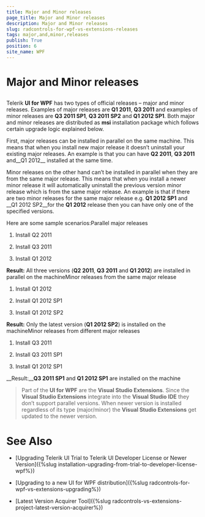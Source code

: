 ```yaml
---
title: Major and Minor releases
page_title: Major and Minor releases
description: Major and Minor releases
slug: radcontrols-for-wpf-vs-extensions-releases
tags: major,and,minor,releases
publish: True
position: 6
site_name: WPF
---
```


# Major and Minor releases



## 

Telerik __UI for WPF__ has two types of official releases – major and minor releases. 
        Examples of major releases are __Q1 2011__, __Q3 2011__ and examples of minor releases are
     	__Q3 2011 SP1__, __Q3 2011 SP2__ and __Q1 2012 SP1__. 
     	Both major and minor releases are distributed as __msi__ installation package which follows certain upgrade logic explained below.

First, major releases can be installed in parallel on the same machine. This means that when you install new major release it 
        doesn’t uninstall your existing major releases. An example is that you can have __Q2 2011__, 
        __Q3 2011__ and__Q1 2012__ installed at the same time.

Minor releases on the other hand can’t be installed in parallel when they are from the same major release.
        This means that when you install a newer minor release it will automatically uninstall the previous version minor release 
        which is from the same major release. An example is that if there are two minor releases for the same major release 
        e.g. __Q1 2012 SP1__ and __Q1 2012 SP2__for the __Q1 2012__ release 
        then you can have only one of the specified versions.

Here are some sample scenarios:Parallel major releases

1. Install Q2 2011

1. Install Q3 2011

1. Install Q1 2012

__Result:__ All three versions (__Q2 2011__, __Q3 2011__ and
			__Q1 2012__) are installed in parallel on the machineMinor releases from the same major release

1. Install Q1 2012

1. Install Q1 2012 SP1

1. Install Q1 2012 SP2

__Result:__ Only the latest version (__Q1 2012 SP2__) is installed on the machineMinor releases from different major releases

1. Install Q3 2011

1. Install Q3 2011 SP1

1. Install Q1 2012 SP1

__Result:____Q3 2011 SP1__ and __Q1 2012 SP1__ are installed on the machine

>Part of the __UI for WPF__ are the __Visual Studio Extensions__. 
         	Since the __Visual Studio Extensions__ integrate into the __Visual Studio IDE__ 
         	they don’t support parallel versions. When newer version is installed regardless of its type (major/minor) the __Visual Studio Extensions__ 
         	get updated to the newer version.

# See Also

 * [Upgrading Telerik UI Trial to Telerik UI Developer License or Newer Version]({%slug installation-upgrading-from-trial-to-developer-license-wpf%})

 * [Upgrading to a new UI for WPF distribution]({%slug radcontrols-for-wpf-vs-extensions-upgrading%})

 * [Latest Version Acquirer Tool]({%slug radcontrols-vs-extensions-project-latest-version-acquirer%})
